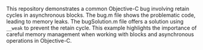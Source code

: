 This repository demonstrates a common Objective-C bug involving retain cycles in asynchronous blocks. The bug.m file shows the problematic code, leading to memory leaks.  The bugSolution.m file offers a solution using `__weak` to prevent the retain cycle.  This example highlights the importance of careful memory management when working with blocks and asynchronous operations in Objective-C.